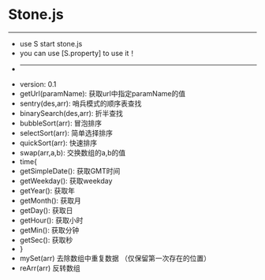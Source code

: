 # Stone.js
---

 * use S start stone.js
 * you can use [S.property] to use it！
 * -------
 * version: 0.1
 * getUrl(paramName): 获取url中指定paramName的值
 * sentry(des,arr): 哨兵模式的顺序表查找
 * binarySearch(des,arr): 折半查找
 * bubbleSort(arr): 冒泡排序
 * selectSort(arr): 简单选择排序
 * quickSort(arr): 快速排序
 * swap(arr,a,b): 交换数组的a,b的值
 * time{
 *  getSimpleDate(): 获取GMT时间
 *  getWeekday(): 获取weekday
 *  getYear():  获取年
 *  getMonth(): 获取月
 *  getDay():   获取日
 *  getHour():  获取小时
 *  getMin():   获取分钟
 *  getSec():   获取秒
 *  }
 * mySet(arr) 去除数组中重复数据 （仅保留第一次存在的位置）
 * reArr(arr)  反转数组